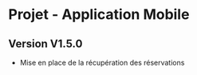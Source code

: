 # Projet - Application Mobile

## Version V1.5.0
- Mise en place de la récupération des réservations
